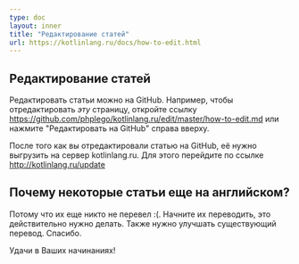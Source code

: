 ```yaml
---
type: doc
layout: inner
title: "Редактирование статей"
url: https://kotlinlang.ru/docs/how-to-edit.html
---
```


## Редактирование статей

Редактировать статьи можно на GitHub. Например, чтобы отредактировать *эту* страницу, откройте ссылку https://github.com/phplego/kotlinlang.ru/edit/master/how-to-edit.md или нажмите "Редактировать на GitHub" справа вверху.

После того как вы отредактировали статью на GitHub, её нужно выгрузить на сервер kotlinlang.ru. Для этого перейдите по ссылке http://kotlinlang.ru/update

## Почему некоторые статьи еще на английском?
Потому что их еще никто не перевел :(. Начните их переводить, это действительно нужно делать. Также нужно улучшать существующий перевод. Спасибо.

Удачи в Ваших начинаниях!
